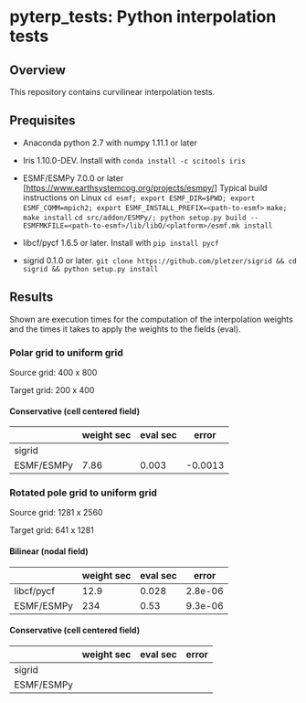 # pyterp_tests: Python interpolation tests

## Overview

This repository contains curvilinear interpolation tests. 

## Prequisites

 * Anaconda python 2.7 with numpy 1.11.1 or later
 * Iris 1.10.0-DEV. Install with `conda install -c scitools iris`
 * ESMF/ESMPy 7.0.0 or later [https://www.earthsystemcog.org/projects/esmpy/]
     Typical build instructions on Linux
     ```cd esmf; export ESMF_DIR=$PWD; export ESMF_COMM=mpich2; export ESMF_INSTALL_PREFIX=<path-to-esmf>```
     ```make; make install```
     ```cd src/addon/ESMPy/; python setup.py build --ESMFMKFILE=<path-to-esmf>/lib/libO/<platform>/esmf.mk install```
     
 * libcf/pycf 1.6.5 or later. Install with `pip install pycf`
 * sigrid 0.1.0 or later. `git clone https://github.com/pletzer/sigrid && cd sigrid && python setup.py install`

## Results

Shown are execution times for the computation of the interpolation weights and the times it takes to apply 
the weights to the fields (eval). 

### Polar grid to uniform grid

Source grid: 400 x 800

Target grid: 200 x 400


#### Conservative (cell centered field)


|               |  weight sec   | eval sec     | error       |
| ------------- |---------------|--------------|-------------|
| sigrid        |               |              |             |
| ESMF/ESMPy    |  7.86         |   0.003      | -0.0013     |


### Rotated pole grid to uniform grid

Source grid: 1281 x 2560

Target grid: 641 x 1281


#### Bilinear (nodal field)

|               |  weight sec   | eval sec     | error       |
| ------------- |---------------|--------------|-------------|
| libcf/pycf    |  12.9         |  0.028       |   2.8e-06   |
| ESMF/ESMPy    |  234          |  0.53        |   9.3e-06   |

#### Conservative (cell centered field)

|               |  weight sec   | eval sec     | error       |
| ------------- |---------------|--------------|-------------|
| sigrid        |               |              |             |
| ESMF/ESMPy    |               |              |             |


